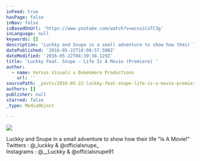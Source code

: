 ```yaml
---
inFeed: true
hasPage: false
inNav: false
isBasedOnUrl: 'https://www.youtube.com/watch?v=wcvxiCxTC3g'
inLanguage: null
keywords: []
description: 'Luckky and Snupe in a small adventure to show how their life "Is A Movie!" Twitters : @_luckky & @officialsnupe_ Instagrams : @__Luckky & @officialsnupe91'
datePublished: '2016-05-22T18:00:57.500Z'
dateModified: '2016-05-22T04:39:38.129Z'
title: 'Luckky Feat. Snupe - Life Is A Movie (Premiere) '
author:
  - name: Versus Visualz x DukeGmore Productions
    url: ''
sourcePath: _posts/2016-05-22-luckky-feat-snupe-life-is-a-movie-premiere.md
authors: []
publisher: null
starred: false
_type: MediaObject

---
```

![](https://the-grid-user-content.s3-us-west-2.amazonaws.com/43368b54-9442-485a-a48a-58be68e61dc9.png)

Luckky and Snupe in a small adventure to show how their life "Is A Movie!"  
Twitters : @\_luckky & @officialsnupe\_  
Instagrams : @\_\_Luckky & @officialsnupe91